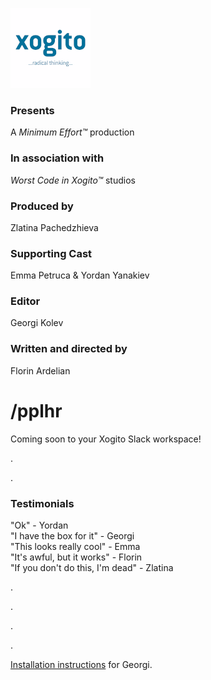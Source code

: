 ![Xogito](https://github.com/xgflorin/xogito-peoplehr-slack/raw/master/assets/icon.png)

### Presents

A *Minimum Effort™* production

### In association with

*Worst Code in Xogito™* studios

### Produced by

Zlatina Pachedzhieva

### Supporting Cast

Emma Petruca & Yordan Yanakiev

### Editor

Georgi Kolev

### Written and directed by

Florin Ardelian


# /pplhr

Coming soon to your Xogito Slack workspace!

.

.

### Testimonials

"Ok" - Yordan  
"I have the box for it" - Georgi  
"This looks really cool" - Emma    
"It's awful, but it works" - Florin  
"If you don't do this, I'm dead" - Zlatina

.

.

.

.

[Installation instructions](https://github.com/xgflorin/xogito-peoplehr-slack/blob/master/INSTALL.md)
for Georgi.
